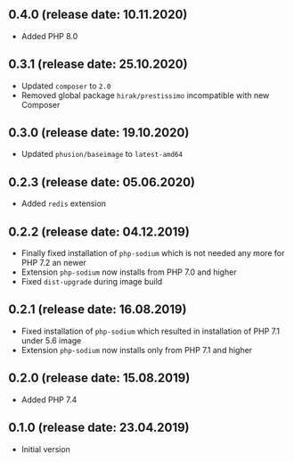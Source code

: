 ## 0.4.0 (release date: 10.11.2020)

 * Added PHP 8.0

## 0.3.1 (release date: 25.10.2020)

 * Updated `composer` to `2.0`
 * Removed global package `hirak/prestissimo` incompatible with new Composer

## 0.3.0 (release date: 19.10.2020)

 * Updated `phusion/baseimage` to `latest-amd64`

## 0.2.3 (release date: 05.06.2020)

 * Added `redis` extension

## 0.2.2 (release date: 04.12.2019)

 * Finally fixed installation of `php-sodium` which is not needed any more for PHP 7.2 an newer
 * Extension `php-sodium` now installs from PHP 7.0 and higher
 * Fixed `dist-upgrade` during image build

## 0.2.1 (release date: 16.08.2019)

 * Fixed installation of `php-sodium` which resulted in installation of PHP 7.1 under 5.6 image
 * Extension `php-sodium` now installs only from PHP 7.1 and higher

## 0.2.0 (release date: 15.08.2019)

 * Added PHP 7.4

## 0.1.0 (release date: 23.04.2019)

 * Initial version
